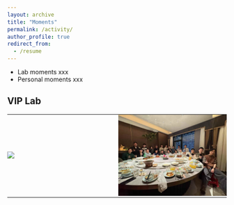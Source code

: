 ```yaml
---
layout: archive
title: "Moments"
permalink: /activity/
author_profile: true
redirect_from:
  - /resume
---
```


* Lab moments xxx  
* Personal moments xxx  

VIP Lab
------

<div>
  <table style="border-collapse: collapse; border: none; border-spacing: 0;"> <!-- 关键：添加border-spacing: 0 -->
  <tr>
    <td width="400" style="border: none; padding: 0;"> <!-- 关键：添加padding: 0 消除单元格内边距 -->
      <div class="col-sm-5 col-md-4 col-lg-4 col-xl-4 m-auto">
        <img class="img-pub shadow-pub" src="../images/moment1.png" width="400">
      </div>
    </td>
    <td width="400" style="border: none; padding: 0;"> <!-- 同上，消除内边距 -->
      <div class="col-sm-5 col-md-4 col-lg-4 col-xl-4 m-auto">
        <img class="img-pub shadow-pub" src="../images/moment2.jpg" width="400">
      </div>
    </td>
  </tr>
  </table>
</div>
